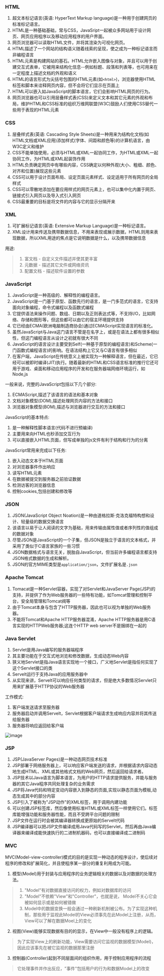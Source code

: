 ### HTML

1. 超文本标记语言(英语: HyperText Markup language)是一种用于创建网页的标准标记语言。
2. HTML是一种基础基础，常与CSS，JavaSript一起被众多网站用于设计网页、网页应用程序以及移动应用程序的用户界面。
3. 网页浏览器可以读取HTML文件，并将其渲染为可视化网页。
4. HTML描述了一个网站的结构语义随着线索的呈现，使之成为一种标记语言而非编程语言
5. HTML元素是构建网站的基石。HTML允许嵌入图像与对象，并且可以用于创建交互式表单，它被用来结构化信息--例如标题、段落和列表等，也可用来在一定程度上描述文档的外观和语义
6. HTML的语言形式为尖括号包围的HTML元素(如`<html>`)，浏览器使用HTML标签和脚本来诠释网页内容，但不会将它们显示在页面上
7. HTML可以嵌入如JavaScript的脚本语言，它们会影响HTML网页的行为。
8. 网页浏览器也可以引用层叠样式表(CSS)来定义文本和其它元素的外观和布局，维护HTML和CSS标准的组织万维网联盟(W3C)鼓励人们使用CSS替代一些用于表现的HTML元素


### CSS

1. 层叠样式表(英语: Cascading Style Sheets)是一种用来为结构化文档(如HTML文档或XML应用)添加样式(字体、间距和颜色等)的计算机语言，由W3C定义和维护
2. CSS不能单独使用，必须与HTML或XML一起协同工作，为HTML或XML一起协同工作，为HTML或XML起装饰作用
3. HTML负责确定网页中有哪些内容，CSS确定以何种外观(大小、粗细、颜色、对齐和位置)展现这些元素
4. CSS可以用于设计页面布局、设定页面元素样式、设定适用于所有网页的全局样式
5. CSS可以零散地添加在要应用样式的网页元素上，也可以集中化内置于网页、链接式引入网页以及导入式引入网页
6. CSS最重要的目标是将文件的内容与它的显示分隔开来


### XML

1. 可扩展标记语言(英语: Extensive Markup Language)是一种标记语言。
2. XML设计用来传送及携带数据信息，不用来表现或展示数据，HTML则用来表现数据，所以XML用途的焦点是它说明数据是什么，以及携带数据信息

用途:

> 1. 富文档 - 自定义文件描述并使其更丰富
> 2. 元数据 - 描述其它文件或网络资讯
> 3. 配置文档 - 描述软件设置的参数

### JavaScript

1. JavaScript是一种高级的、解释性的编程语言。
2. JavaScript是一门基于原型、函数先行的语言，是一门多范式的语言，它支持面向对象编程，命令式编程以及函数式编程
3. 它提供语法来操作问题、数组、日期以及正则表达式等，不支持I/O，比如网络、存储和图形等，但这些都可以由它的宿主环境提供支持
4. 它已经由ECMA(欧洲电脑制造商协会)通过ECMAScript实现语言的标准化。
5. 虽然JavaScript与Java这门语言不管是在名字上，或是在语法上都有很多相似性，但这门编程语言从设计之初就有很大不同
6. JavaScript的语言设计主要受到Self(一种基于原型的编程语言)和Scheme(一门函数式编程语言)的影响。在语法结构上它又与C语言有很多相似
7. 在客户端，JavaScript在传统意义上被实现为一种解释语言，但在最近，它已经可以被即时编译(JIT)执行。随着最新的HTML和CSS语言标准的推行它还可用于游戏、桌面和移动应用程序的开发和在服务器端网络环境运行，如Node,js

一般来说，完整的JavaScript包括以下几个部分:
1. ECMAScript,描述了该语言的语法和基本对象
2. 文档对象模型(DOM),描述处理网页内容的方法和接口
3. 浏览器对象模型(BOM),描述与浏览器进行交互的方法和接口

JavaScript的基本特点:

1. 是一种解释性脚本语言(代码不进行预编译)
2. 主要用来向HTML也秒添加交互行为
3. 可以直接嵌入HTML页面，但写成单独的js文件有利于结构和行为的分离

JavaScript常用来完成以下任务:

1. 嵌入动态文本于HTML页面
2. 对浏览器事件作出响应
3. 读写HTML元素
4. 在数据被提交到服务器之前验证数据
5. 检测访客的浏览器信息
6. 控制cookies,包括创建和修改等

### JSON

1. JSON(JavaScript Object Noation)是一种由道格拉斯·克洛克福特构想和设计、轻量级的数据交换语言
2. 该语言以易于让人阅读的文字为基础，用来传输由属性值或者序列性的值组成的数据对象
3. 尽管JSON是JavaScript的一个子集，但JSON是独立于语言的文本格式，并采用了类似于C语言家族的一些习惯
4. JSON数据格式与语言无关，脱胎自JavaScript，但当前许多编程语言都支持JSON格式数据的生成和解析。
5. JSON的官方MIME类型是`application/json`，文件扩展名是`.json`

### Apache Tomcat

1. Tomacat是一种Servlet容器，实现了对Servlet和JavaServer Page(JSP)的支持，并提供了作为Web服务器的一些特有功能，如Tomcat管理和控制平台，安全局管理和Tomcat阀等
2. 由于Tomcat本身与包含了HTTP服务器，因此也可以视为单独的Web服务器。
3. 不能将Tomcat和Apache HTTP服务器混淆，Apache HTTP服务器是用C语言实现的HTTPWeb服务器;这连个HTTP web server不是捆绑在一起的

### Java Servlet

1. Servlet是用Java编写的服务器端程序
2. 其主要功能在于交互式地浏览和修改数据，生成动态Web内容
3. 狭义地Servlet是指Java语言实现地一个接口，广义地Servlet是指任何实现了这个Servlet接口的类
4. Servelt运行于支持Java的应用服务器中
5. 从实现来讲，Servelt可以响应任何类型的请求，但是绝大多数情况Servlet只用来扩展基于HTTP协议的Web服务器

工作模式:

1. 客户端发送请求至服务器
2. 服务器启动并调用Servelt，Servlet根据客户端请求生成响应内容并将其传送给服务器
3. 服务器将响应返回给客户端

![image](E4BFF7D135C145FAA9C5534CE9827882)

### JSP

1. JSP(JavaServer Pages)是一种动态网页技术标准
2. JSP部署于网络服务器上，可以响应客户端发送的请求，并根据请求内容动态地生成HTML、XML或其他格式文档的Web网页，然后返回给请求者。
3. JSP技术以Java语言为脚本语言，为用户的HTTP请求提供服务，并能与服务器的其它Java程序共同处理复杂的业务需求
4. JSP将Java代码和特定变动内容嵌入到静态的页面,实现以静态页面为模板,动态生成其中的部分内容
5. JSP引入了被称为"JSP动作"的XML标签，用于调用内建功能
6. 可以创建JSP标签库，然后像使用标准HTML或XML标签一样使用它们。标签库能增强功能和服务器性能，而且不受跨平台问题的限制
7. JSP文件在运行时会被其编译器转换成更原始的Servelt代码
8. JSP编译器可以把JSP文件编译成用Java代码写的Servlet，然后再由Java编译器来编译成能快速执行的二进制机器码，也可以直接编译成二进制码

### MVC

MVC(Model-view-controller)模式的目的是实现一种动态的程序设计，使后续对程序的修改和扩展简化，并且使程序某一部分的重复利用成为可能。

1. 模型(Model)用于封装与应用程序的业务逻辑相关的数据以及对数据的处理方法。

> 1. "Model"有对数据直接访问的权力，例如对数据库的访问
> 2. "Model"不依赖"View"和"Controller"，也就是说， Model不关心它会被如何显示或是如何被错做
> 3. Model中的数据变换一般会通过一种刷新机制被公布。为了实现这种机制，那些用于监视此Model的View必须事先在此Model上注册，从而，View可以了解在数据Moel上的变化

2. 视图(View)能够实现数据有目的的显示，在View中一般没有程序上的逻辑。

> 为了实现View上的刷新功能，View需要访问它监视的数据模型(Model)，因此应该事先在被它监视的数据那里注册

3. 控制器(Controller)起到不同层面间的组织作用，用于控制应用程序的流程

> 它处理事件并作出反应，"事件"包括用户的行为和数据Model上的改变